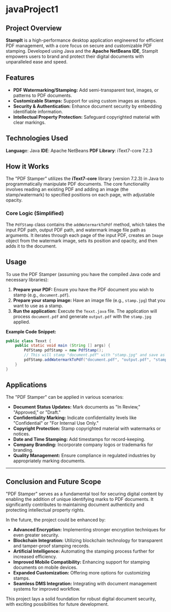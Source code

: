 # javaProject1
## Project Overview
**StampIt** is a high-performance desktop application engineered for efficient PDF management, with a core focus on secure and customizable PDF stamping. Developed using Java and the **Apache NetBeans IDE**, StampIt empowers users to brand and protect their digital documents with unparalleled ease and speed.


## Features

  * **PDF Watermarking/Stamping:** Add semi-transparent text, images, or patterns to PDF documents.
  * **Customizable Stamps:** Support for using custom images as stamps.
  * **Security & Authentication:** Enhance document security by embedding identifiable information.
  * **Intellectual Property Protection:** Safeguard copyrighted material with clear markings.

## Technologies Used
**Languag**e: Java
**IDE**: Apache NetBeans
**PDF Library**: iText7-core 7.2.3

## How it Works

The "PDF Stamper" utilizes the **iText7-core** library (version 7.2.3) in Java to programmatically manipulate PDF documents. The core functionality involves reading an existing PDF and adding an image (the stamp/watermark) to specified positions on each page, with adjustable opacity.

### Core Logic (Simplified)

The `PdfStamp` class contains the `addWatermarkToPdf` method, which takes the input PDF path, output PDF path, and watermark image file path as arguments. It iterates through each page of the input PDF, creates an `Image` object from the watermark image, sets its position and opacity, and then adds it to the document.

## Usage

To use the PDF Stamper (assuming you have the compiled Java code and necessary libraries):

1.  **Prepare your PDF:** Ensure you have the PDF document you wish to stamp (e.g., `document.pdf`).
2.  **Prepare your stamp image:** Have an image file (e.g., `stamp.jpg`) that you want to use as a stamp.
3.  **Run the application:** Execute the `Texxt.java` file. The application will process `document.pdf` and generate `output.pdf` with the `stamp.jpg` applied.

**Example Code Snippet:**

```java
public class Texxt {
    public static void main (String [] args) {
        PdfStamp pdfStamp = new PdfStamp();
        // This will stamp "document.pdf" with "stamp.jpg" and save as "output.pdf"
        pdfStamp.addWatermarkToPdf("document.pdf", "output.pdf", "stamp.jpg");
    }
}
```

## Applications

The "PDF Stamper" can be applied in various scenarios:

  * **Document Status Updates:** Mark documents as "In Review," "Approved," or "Draft."
  * **Confidentiality Marking:** Indicate confidentiality levels like "Confidential" or "For Internal Use Only."
  * **Copyright Protection:** Stamp copyrighted material with watermarks or notices.
  * **Date and Time Stamping:** Add timestamps for record-keeping.
  * **Company Branding:** Incorporate company logos or trademarks for branding.
  * **Quality Management:** Ensure compliance in regulated industries by appropriately marking documents.

-----

## Conclusion and Future Scope

"PDF Stamper" serves as a fundamental tool for securing digital content by enabling the addition of unique identifying marks to PDF documents. It significantly contributes to maintaining document authenticity and protecting intellectual property rights.

In the future, the project could be enhanced by:

  * **Advanced Encryption:** Implementing stronger encryption techniques for even greater security.
  * **Blockchain Integration:** Utilizing blockchain technology for transparent and tamper-proof stamping records.
  * **Artificial Intelligence:** Automating the stamping process further for increased efficiency.
  * **Improved Mobile Compatibility:** Enhancing support for stamping documents on mobile devices.
  * **Expanded Customization:** Offering more options for customizing stamps.
  * **Seamless DMS Integration:** Integrating with document management systems for improved workflow.

This project lays a solid foundation for robust digital document security, with exciting possibilities for future development.
